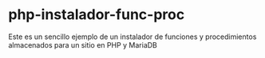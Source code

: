 # php-instalador-func-proc
Este es un sencillo ejemplo de un instalador de funciones y procedimientos almacenados para un sitio en PHP y MariaDB

